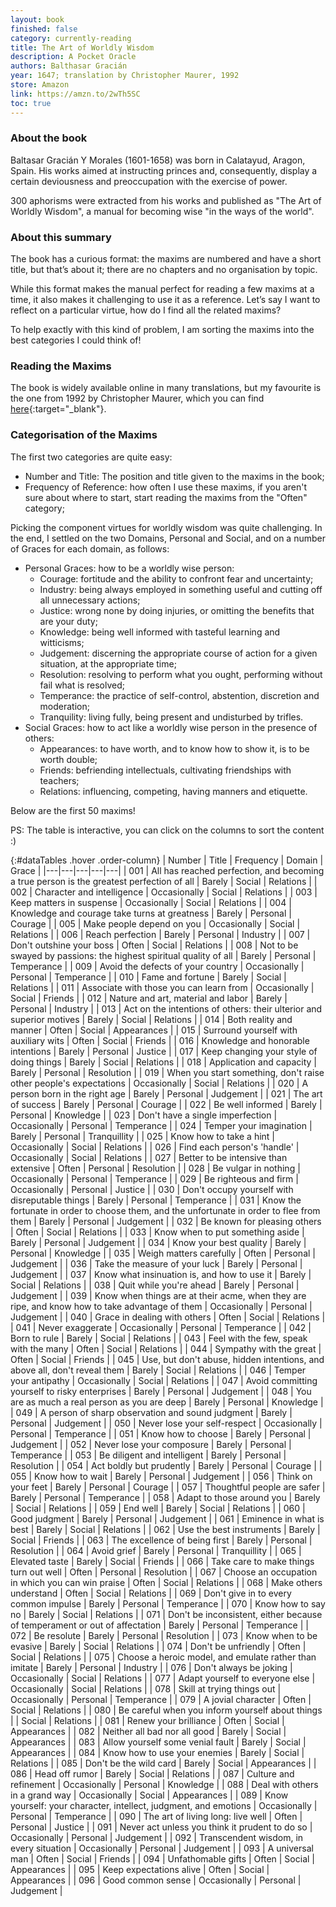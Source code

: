 ```yaml
---
layout: book
finished: false
category: currently-reading
title: The Art of Worldly Wisdom
description: A Pocket Oracle
authors: Balthasar Gracián
year: 1647; translation by Christopher Maurer, 1992
store: Amazon
link: https://amzn.to/2wTh5SC
toc: true
---
```


### About the book

Baltasar Gracián Y Morales (1601-1658) was born in Calatayud, Aragon, Spain. His works aimed at instructing princes and, consequently, display a certain deviousness and preoccupation with the exercise of power.

300 aphorisms were extracted from his works and published as "The Art of Worldly Wisdom", a manual for becoming wise "in the ways of the world".

### About this summary

The book has a curious format: the maxims are numbered and have a short title, but that’s about it; there are no chapters and no organisation by topic.

While this format makes the manual perfect for reading a few maxims at a time, it also makes it challenging to use it as a reference. Let’s say I want to reflect on a particular virtue, how do I find all the related maxims?

To help exactly with this kind of problem, I am sorting the maxims into the best categories I could think of!

### Reading the Maxims

The book is widely available online in many translations, but my favourite is the one from 1992 by Christopher Maurer, which you can find [here](http://community.fortunecity.ws/roswell/vortex/401/library/aoww/aoww01.htm){:target="\_blank"}.

### Categorisation of the Maxims

The first two categories are quite easy:

- Number and Title: The position and title given to the maxims in the book;
- Frequency of Reference: how often I use these maxims, if you aren't sure about where to start, start reading the maxims from the "Often" category;

Picking the component virtues for worldly wisdom was quite challenging. In the end, I settled on the two Domains, Personal and Social, and on a number of Graces for each domain, as follows:

- Personal Graces: how to be a worldly wise person:
  - Courage: fortitude and the ability to confront fear and uncertainty;
  - Industry: being always employed in something useful and cutting off all unnecessary actions;
  - Justice: wrong none by doing injuries, or omitting the benefits that are your duty;
  - Knowledge: being well informed with tasteful learning and witticisms;
  - Judgement: discerning the appropriate course of action for a given situation, at the appropriate time;
  - Resolution: resolving to perform what you ought, performing without fail what is resolved;
  - Temperance: the practice of self-control, abstention, discretion and moderation;
  - Tranquility: living fully, being present and undisturbed by trifles.
- Social Graces: how to act like a worldly wise person in the presence of others:
  - Appearances: to have worth, and to know how to show it, is to be worth double;
  - Friends: befriending intellectuals, cultivating friendships with teachers;
  - Relations: influencing, competing, having manners and etiquette.

Below are the first 50 maxims!

PS: The table is interactive, you can click on the columns to sort the content :)

<div class="remarkdown table-marker" markdown="block">

  {:#dataTables .hover .order-column}
  | Number | Title | Frequency | Domain | Grace |
  |---|---|---|---|---|
  | 001	| All has reached perfection, and becoming a true person is the greatest perfection of all | Barely | Social | Relations |
  | 002	| Character and intelligence | Occasionally | Social | Relations |
  | 003	| Keep matters in suspense | Occasionally | Social | Relations |
  | 004	| Knowledge and courage take turns at greatness | Barely | Personal | Courage |
  | 005 | Make people depend on you | Occasionally | Social | Relations |
  | 006	| Reach perfection | Barely | Personal | Industry |
  | 007 | Don't outshine your boss | Often | Social | Relations |
  | 008	| Not to be swayed by passions: the highest spiritual quality of all | Barely | Personal | Temperance |
  | 009	| Avoid the defects of your country | Occasionally | Personal | Temperance |
  | 010	| Fame and fortune | Barely | Social | Relations |
  | 011	| Associate with those you can learn from | Occasionally | Social | Friends |
  | 012	| Nature and art, material and labor | Barely | Personal | Industry |
  | 013	| Act on the intentions of others: their ulterior and superior motives | Barely | Social | Relations |
  | 014	| Both reality and manner | Often | Social | Appearances |
  | 015 | Surround yourself with auxiliary wits | Often | Social | Friends |
  | 016	| Knowledge and honorable intentions | Barely | Personal | Justice |
  | 017	| Keep changing your style of doing things | Barely | Social | Relations |
  | 018	| Application and capacity | Barely | Personal | Resolution |
  | 019 | When you start something, don't raise other people's expectations | Occasionally | Social | Relations |
  | 020	| A person born in the right age | Barely | Personal | Judgement |
  | 021	| The art of success | Barely | Personal | Courage |
  | 022	| Be well informed | Barely | Personal | Knowledge |
  | 023 | Don't have a single imperfection | Occasionally | Personal | Temperance |
  | 024	| Temper your imagination | Barely | Personal | Tranquillity |
  | 025	| Know how to take a hint | Occasionally | Social | Relations |
  | 026 | Find each person's 'handle' | Occasionally | Social | Relations |
  | 027 | Better to be intensive than extensive | Often | Personal | Resolution |
  | 028	| Be vulgar in nothing | Occasionally | Personal | Temperance |
  | 029	| Be righteous and firm | Occasionally | Personal | Justice |
  | 030	| Don't occupy yourself with disreputable things | Barely | Personal | Temperance |
  | 031	| Know the fortunate in order to choose them, and the unfortunate in order to flee from them | Barely | Personal | Judgement |
  | 032	| Be known for pleasing others | Often | Social | Relations |
  | 033	| Know when to put something aside | Barely | Personal | Judgement |
  | 034	| Know your best quality | Barely | Personal | Knowledge |
  | 035	| Weigh matters carefully | Often | Personal | Judgement |
  | 036	| Take the measure of your luck | Barely | Personal | Judgement |
  | 037	| Know what insinuation is, and how to use it | Barely | Social | Relations |
  | 038	| Quit while you're ahead | Barely | Personal | Judgement |
  | 039	| Know when things are at their acme, when they are ripe, and know how to take advantage of them | Occasionally | Personal | Judgement |
  | 040	| Grace in dealing with others | Often | Social | Relations |
  | 041	| Never exaggerate | Occasionally | Personal | Temperance |
  | 042	| Born to rule | Barely | Social | Relations |
  | 043	| Feel with the few, speak with the many | Often | Social | Relations |
  | 044	| Sympathy with the great | Often | Social | Friends |
  | 045	| Use, but don't abuse, hidden intentions, and above all, don't reveal them | Barely | Social | Relations |
  | 046	| Temper your antipathy | Occasionally | Social | Relations |
  | 047	| Avoid committing yourself to risky enterprises | Barely | Personal | Judgement |
  | 048	| You are as much a real person as you are deep | Barely | Personal | Knowledge |
  | 049	| A person of sharp observation and sound judgment | Barely | Personal | Judgement |
  | 050	| Never lose your self-respect | Occasionally | Personal | Temperance |
  | 051 | Know how to choose | Barely | Personal | Judgement |
  | 052 | Never lose your composure | Barely | Personal | Temperance |
  | 053 | Be diligent and intelligent | Barely | Personal | Resolution |
  | 054 | Act boldly but prudently | Barely | Personal | Courage |
  | 055 | Know how to wait | Barely | Personal | Judgement |
  | 056 | Think on your feet | Barely | Personal | Courage |
  | 057 | Thoughtful people are safer | Barely | Personal | Temperance |
  | 058 | Adapt to those around you | Barely | Social | Relations |
  | 059 | End well | Barely | Social | Relations |
  | 060 | Good judgment | Barely | Personal | Judgement |
  | 061 | Eminence in what is best | Barely | Social | Relations |
  | 062 | Use the best instruments | Barely | Social | Friends |
  | 063 | The excellence of being first | Barely | Personal | Resolution |
  | 064 | Avoid grief | Barely | Personal | Tranquillity |
  | 065 | Elevated taste | Barely | Social | Friends |
  | 066 | Take care to make things turn out well | Often | Personal | Resolution |
  | 067 | Choose an occupation in which you can win praise | Often | Social | Relations |
  | 068 | Make others understand | Often | Social | Relations |
  | 069 | Don't give in to every common impulse | Barely | Personal | Temperance |
  | 070 | Know how to say no | Barely | Social | Relations |
  | 071 | Don't be inconsistent, either because of temperament or out of affectation | Barely | Personal | Temperance |
  | 072 | Be resolute | Barely | Personal | Resolution |
  | 073 | Know when to be evasive | Barely | Social | Relations |
  | 074 | Don't be unfriendly | Often | Social | Relations |
  | 075 | Choose a heroic model, and emulate rather than imitate | Barely | Personal | Industry |
  | 076 | Don't always be joking | Occasionally | Social | Relations |
  | 077 | Adapt yourself to everyone else | Occasionally | Social | Relations |
  | 078 | Skill at trying things out | Occasionally | Personal | Temperance |
  | 079 | A jovial character | Often | Social | Relations |
  | 080 | Be careful when you inform yourself about things |  | Social | Relations |
  | 081 | Renew your brilliance | Often | Social | Appearances |
  | 082 | Neither all bad nor all good | Barely | Social | Appearances |
  | 083 | Allow yourself some venial fault | Barely | Social | Appearances |
  | 084 | Know how to use your enemies | Barely | Social | Relations |
  | 085 | Don't be the wild card | Barely | Social | Appearances |
  | 086 | Head off rumor | Barely | Social | Relations |
  | 087 | Culture and refinement | Occasionally | Personal | Knowledge |
  | 088 | Deal with others in a grand way | Occasionally | Social | Appearances |
  | 089 | Know yourself: your character, intellect, judgment, and emotions | Occasionally | Personal | Temperance |
  | 090 | The art of living long: live well | Often | Personal | Justice |
  | 091 | Never act unless you think it prudent to do so | Occasionally | Personal | Judgement |
  | 092 | Transcendent wisdom, in every situation | Occasionally | Personal | Judgement |
  | 093 | A universal man | Often | Social | Friends |
  | 094 | Unfathomable gifts | Often | Social | Appearances |
  | 095 | Keep expectations alive | Often | Social | Appearances |
  | 096 | Good common sense | Occasionally | Personal | Judgement |

</div>
